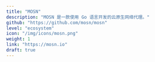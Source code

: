 ```yaml
---
title: "MOSN"
description: "MOSN 是一款使用 Go 语言开发的云原生网络代理。"
github: "https://github.com/mosn/mosn"
level: "ecosystem"
icon: "/img/icons/mosn.png"
weight: 1
link: "https://mosn.io"
draft: true
---
```

